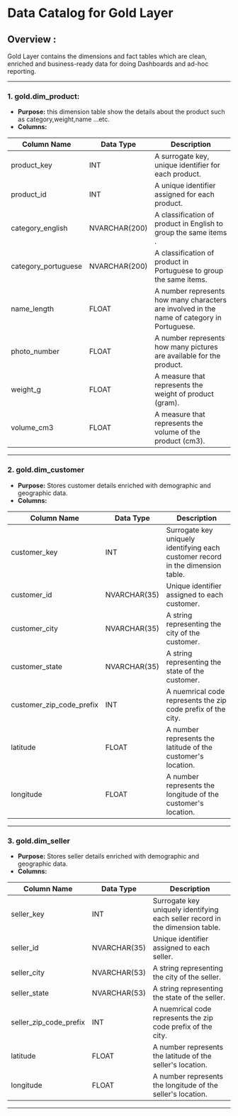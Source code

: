 # Data Catalog for Gold Layer 

## Overview :  
Gold Layer contains the dimensions and fact tables which are clean, enriched and business-ready data for doing Dashboards 
and ad-hoc reporting.
 
   --- 

### 1. **gold.dim_product**:
     
- **Purpose:** this dimension table show the details about the product such as category,weight,name ...etc.
- **Columns:** 
  
  
| Column Name           |  Data Type    |                Description                                                                  |
|-----------------------|---------------|---------------------------------------------------------------------------------------------|
| product_key           |    INT        |  A surrogate key, unique identifier for each product.                                       |
| product_id            |    INT        |  A unique identifier assigned  for each product.                                            |
| category_english      | NVARCHAR(200) |  A classification of product in English to group the same items .                           |
| category_portuguese   | NVARCHAR(200) |  A classification of product in Portuguese to group the same items.                         |
| name_length           |   FLOAT       |  A number represents how many characters are involved in the name of category in Portuguese.|
| photo_number          |   FLOAT       |  A number represents how many pictures are available for the product.                       |
| weight_g              |   FLOAT       |  A measure that represents the weight of product (gram).                                    |
| volume_cm3            |   FLOAT       |  A measure that represents the volume of the product (cm3).                                 |
	 	 
---

### 2. **gold.dim_customer**
- **Purpose:** Stores customer details enriched with demographic and geographic data.
- **Columns:**

| Column Name               | Data Type     | Description                                                                              |
|---------------------------|---------------|------------------------------------------------------------------------------------------|
| customer_key              | INT           | Surrogate key uniquely identifying each customer record in the dimension table.          |
| customer_id               | NVARCHAR(35)  | Unique identifier assigned to each customer.                                             |
| customer_city             | NVARCHAR(35)  | A string representing the city of the customer.                                          |
| customer_state            | NVARCHAR(35)  | A string representing the state of the customer.                                         |
| customer_zip_code_prefix  | INT           | A nuemrical code represents the zip code prefix of the city.                             |
| latitude                  | FLOAT         | A number represents the latitude of the customer's location.                             |
| longitude                 | FLOAT         | A number represents the longitude of the customer's location.                            |


---

### 3. **gold.dim_seller**
- **Purpose:** Stores seller details enriched with demographic and geographic data.
- **Columns:**

| Column Name               | Data Type     | Description                                                                              |
|---------------------------|---------------|------------------------------------------------------------------------------------------|
| seller_key                | INT           | Surrogate key uniquely identifying each seller record in the dimension table.            |
| seller_id                 | NVARCHAR(35)  | Unique identifier assigned to each seller.                                               |
| seller_city               | NVARCHAR(53)  | A string representing the city of the seller.                                            |
| seller_state              | NVARCHAR(53)  | A string representing the state of the seller.                                           |
| seller_zip_code_prefix    | INT           | A nuemrical code represents the zip code prefix of the city.                             |
| latitude                  | FLOAT         | A number represents the latitude of the seller's location.                               |
| longitude                 | FLOAT         | A number represents the longitude of the seller's location.                              |


---


